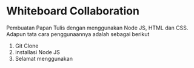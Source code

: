 # Whiteboard Collaboration
Pembuatan Papan Tulis dengan menggunakan Node JS, HTML dan CSS.
Adapun tata cara penggunaannya adalah sebagai berikut
1. Git Clone
2. installasi Node JS
3. Selamat menggunakan

